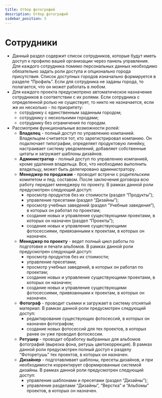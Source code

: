 ```yaml
---
title: Отбор фотографий
description: Отбор фотографий
sidebar_position: 5
---
```


# Сотрудники

* Данный раздел содержит список сотрудников, которые будут иметь доступ к профилю вашей организации через панель управления. Для каждого сотрудника помимо персональных данных необходимо обязательно задать роли доступа и опционально города присутствия. Список доступных городов изначально формируется в разделе “Профиль”. Если для сотрудника не заданы города, то полагается, что он может работать в любом.
* Для каждого проекта предусмотрено автоматическое назначение сотрудников в соответствии с их ролями. Если сотрудника с определенной ролью не существует, то никто не назначается, если же их несколько - по приоритету:
    + сотруднику с единственным заданным городом;
    + сотруднику с несколькими городами;
    + сотруднику без ограничения по городам.
* Рассмотрим функциональные возможности ролей:
    + __Владелец__ - полный доступ по управлению компанией. Владельцем считается тот, кто зарегистрировал компанию. Он подключает типографии, определяет продуктовую линейку, настраивает систему уведомлений, добавляет собственные цитаты и загружает шаблоны дизайнов.
    + __Администратор__ - полный доступ по управлению компанией, кроме удаления владельца. Все, что необходимо выполнить владельцу, может быть делегировано администратору.
    + __Менеджер по продажам__ - проводит встречи с родительским комитетом и пед. составом. После заключения договора всю работу передает менеджеру по проекту. В рамках данной роли предусмотрен следующий доступ:
        * просмотр продуктов без их стоимости (раздел “Продукты”);
        * управление пресетами (раздел “Дизайны”);
        * просмотр учебных заведений (раздел “Учебные заведения”), в которых он работал по проектам;
        * создание новых и управление существующими проектами, в которых он назначен (раздел “Проекты”);
        * создание новых и управление существующими фотосессиями, привязанными к проектам, в которых он назначен.
    + __Менеджер по проекту__ - ведет полный цикл работы по подготовке и печати альбомов. В рамках данной роли предусмотрен следующий доступ:
        * просмотр продуктов без их стоимости;
        * управление пресетами;
        * просмотр учебных заведений, в которых он работал по проектам;
        * создание новых и управление существующими проектами, в которых он назначен;
        * создание новых и управление существующими фотосессиями, привязанными к проектам, в которых он назначен.
    + __Фотограф__ - проводит съемки и загружает в систему отснятый материал. В рамках данной роли предусмотрен следующий доступ:
        * редактирование существующих фотосессий, в которых он назначен фотографом;
        * создание новых фотосессий для тех проектов, в которых ранее он уже проводил фотосессии.
    + __Ретушер__ - проводит обработку выбранных для альбомов фотографий (вырезка фона, ретушь цветокоррекция). В рамках данной роли предусмотрен полный доступ к разделу “Фоторетушь” тех проектов, в которых он назначен.
    + __Дизайнер__ - подготавливает шаблоны, пресеты дизайнов, и при необходимости корректирует сформированные системой дизайны. В рамках данной роли предусмотрен следующий доступ:
        * управление шаблонами и пресетами (раздел “Дизайны”);
        * управление разделами “Дизайны”, “Верстка” и “Альбомы” проектов, в которых он назначен.